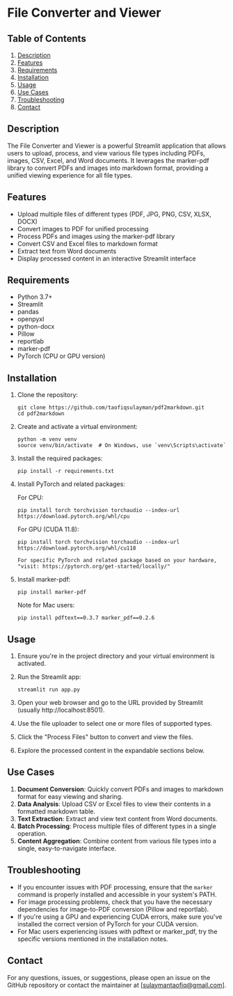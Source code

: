 

# File Converter and Viewer

## Table of Contents
1. [Description](#description)
2. [Features](#features)
3. [Requirements](#requirements)
4. [Installation](#installation)
5. [Usage](#usage)
6. [Use Cases](#use-cases)
7. [Troubleshooting](#troubleshooting)
8. [Contact](#contact)

## Description

The File Converter and Viewer is a powerful Streamlit application that allows users to upload, process, and view various file types including PDFs, images, CSV, Excel, and Word documents. It leverages the marker-pdf library to convert PDFs and images into markdown format, providing a unified viewing experience for all file types.

## Features

- Upload multiple files of different types (PDF, JPG, PNG, CSV, XLSX, DOCX)
- Convert images to PDF for unified processing
- Process PDFs and images using the marker-pdf library
- Convert CSV and Excel files to markdown format
- Extract text from Word documents
- Display processed content in an interactive Streamlit interface

## Requirements

- Python 3.7+
- Streamlit
- pandas
- openpyxl
- python-docx
- Pillow
- reportlab
- marker-pdf
- PyTorch (CPU or GPU version)

## Installation

1. Clone the repository:
   ```
   git clone https://github.com/taofiqsulayman/pdf2markdown.git
   cd pdf2markdown
   ```

2. Create and activate a virtual environment:
   ```
   python -m venv venv
   source venv/bin/activate  # On Windows, use `venv\Scripts\activate`
   ```

3. Install the required packages:
   ```
   pip install -r requirements.txt
   ```

4. Install PyTorch and related packages:

   For CPU:
   ```
   pip install torch torchvision torchaudio --index-url https://download.pytorch.org/whl/cpu
   ```

   For GPU (CUDA 11.8):
   ```
   pip install torch torchvision torchaudio --index-url https://download.pytorch.org/whl/cu118
   ```

   ``` For specific PyTorch and related package based on your hardware, "visit: https://pytorch.org/get-started/locally/" ```

5. Install marker-pdf:
   ```
   pip install marker-pdf
   ```

   Note for Mac users:
   ```
   pip install pdftext==0.3.7 marker_pdf==0.2.6
   ```

## Usage

1. Ensure you're in the project directory and your virtual environment is activated.

2. Run the Streamlit app:
   ```
   streamlit run app.py
   ```

3. Open your web browser and go to the URL provided by Streamlit (usually http://localhost:8501).

4. Use the file uploader to select one or more files of supported types.

5. Click the "Process Files" button to convert and view the files.

6. Explore the processed content in the expandable sections below.

## Use Cases

1. **Document Conversion**: Quickly convert PDFs and images to markdown format for easy viewing and sharing.
2. **Data Analysis**: Upload CSV or Excel files to view their contents in a formatted markdown table.
3. **Text Extraction**: Extract and view text content from Word documents.
4. **Batch Processing**: Process multiple files of different types in a single operation.
5. **Content Aggregation**: Combine content from various file types into a single, easy-to-navigate interface.

## Troubleshooting

- If you encounter issues with PDF processing, ensure that the `marker` command is properly installed and accessible in your system's PATH.
- For image processing problems, check that you have the necessary dependencies for image-to-PDF conversion (Pillow and reportlab).
- If you're using a GPU and experiencing CUDA errors, make sure you've installed the correct version of PyTorch for your CUDA version.
- For Mac users experiencing issues with pdftext or marker_pdf, try the specific versions mentioned in the installation notes.

## Contact

For any questions, issues, or suggestions, please open an issue on the GitHub repository or contact the maintainer at [sulaymantaofiq@gmail.com].

